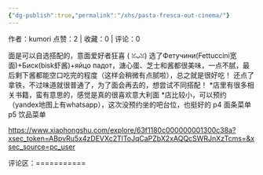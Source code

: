 ```yaml
---
{"dg-publish":true,"permalink":"/xhs/pasta-fresca-out-cinema/"}
---
```


作者：kumori
点赞：2   |   收藏：0   |   评论：0

面是可以自选搭配的，意面爱好者狂喜 ( ꈍᴗꈍ)
选了Фетучини(Fettuccini宽面)+Биск(bisk虾酱)+яйцо падот，溏心蛋、芝士和酱都很美味，一点不腻，最后剩下酱都能空口吃完的程度（这样会稍微有点腻啦），总之就是很好吃！
还点了拿铁，不过味道就很普通了，为了面会再去的，想尝试不同搭配！
*店里有很多相关书籍，蛮有意思的，感觉是真的很喜欢意大利面
*店比较小，可以预约（yandex地图上有whatsapp），这次没预约坐的吧台位，也挺好的
p4 面条菜单
p5 饮品菜单

https://www.xiaohongshu.com/explore/63f1180c000000001300c38a?xsec_token=ABpvRu5x4zDEVXc2TlToJqCaPZbX2xAQQcSWRJnXzTcms=&xsec_source=pc_user

评论区：===========

